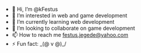- 👋 Hi, I’m @kFestus
- 👀 I’m interested in web and game development
- 🌱 I’m currently learning web development 
- 💞️ I’m looking to collaborate on game development
- 📫 How to reach me festus.jegede@yahoo.com
- ⚡ Fun fact: \_(@ v @)_/

<!---
kFestus/kFestus is a ✨ special ✨ repository because its `README.md` (this file) appears on your GitHub profile.
You can click the Preview link to take a look at your changes.
--->
